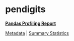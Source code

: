 # pendigits

[**Pandas Profiling Report**](https://epistasislab.github.io/pmlb/profile/pendigits.html)

[Metadata](metadata.yaml) | [Summary Statistics](summary_stats.tsv)

